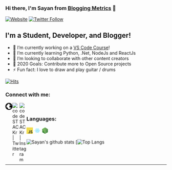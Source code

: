 ### Hi there, I'm Sayan from [Blogging Metrics][website] 👋

[![Website](https://img.shields.io/website?label=bloggingmetrics.com&style=for-the-badge&url=https://bloggingmetrics.com)](https://bloggingmetrics.com)
[![Twitter Follow](https://img.shields.io/twitter/follow/codeSTACKr?color=1DA1F2&logo=twitter&style=for-the-badge)](https://twitter.com/intent/follow?original_referer=https%3A%2F%2Fgithub.com%2FcodeSTACKr&screen_name=codeSTACKr)

## I'm a Student, Developer, and Blogger!

- 🔭 I’m currently working on a [VS Code Course][newwebsite]!
- 🌱 I’m currently learning Python, .Net, NodeJs and ReactJs
- 👯 I’m looking to collaborate with other content creators
- 🥅 2020 Goals: Contribute more to Open Source projects
- ⚡ Fun fact: I love to draw and play guitar / drums

[![Hits](https://hits.seeyoufarm.com/api/count/incr/badge.svg?url=https%3A%2F%2Fgithub.com%2Froboticsayan)](https://hits.seeyoufarm.com)


### Connect with me:

[<img align="left" alt="codeSTACKr.com" width="22px" src="https://raw.githubusercontent.com/iconic/open-iconic/master/svg/globe.svg" />][website]
[<img align="left" alt="codeSTACKr | Twitter" width="22px" src="https://cdn.jsdelivr.net/npm/simple-icons@v3/icons/twitter.svg" />][twitter]
[<img align="left" alt="codeSTACKr | Instagram" width="22px" src="https://cdn.jsdelivr.net/npm/simple-icons@v3/icons/instagram.svg" />][instagram]

<br />

### Languages:

<code><img height="20" src="https://raw.githubusercontent.com/github/explore/80688e429a7d4ef2fca1e82350fe8e3517d3494d/topics/javascript/javascript.png"></code>
<code><img height="20" src="https://raw.githubusercontent.com/github/explore/80688e429a7d4ef2fca1e82350fe8e3517d3494d/topics/react/react.png"></code>
<code><img height="20" src="https://raw.githubusercontent.com/github/explore/80688e429a7d4ef2fca1e82350fe8e3517d3494d/topics/nodejs/nodejs.png"></code>

![Sayan's github stats](https://github-readme-stats.vercel.app/api?username=roboticsayan&theme=algolia&show_icons=true&hide=issues&include_all_commits=true) [![Top Langs](https://github-readme-stats.vercel.app/api/top-langs/?username=piyushsuthar&layout=compact)

<br />
<br />

---

[website]: https://bloggingmetrics.com
[newwebsite]: https://shopistick.com
[twitter]: https://twitter.com/wpblogmetrics
[instagram]: https://instagram.com/bloggingmetrics

